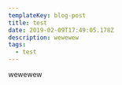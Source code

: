 ```yaml
---
templateKey: blog-post
title: test
date: 2019-02-09T17:49:05.178Z
description: wewewew
tags:
  - test
---
```

wewewew
